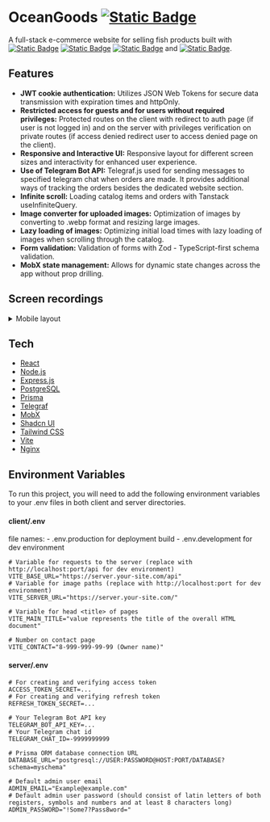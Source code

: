 # OceanGoods [![Static Badge](https://img.shields.io/badge/Open_website-grey)](https://ocean-goods.ru)

A full-stack e-commerce website for selling fish products built with [![Static Badge](https://img.shields.io/badge/PostgreSQL-%2331648c)](https://www.postgresql.org) [![Static Badge](https://img.shields.io/badge/Express-%237e7e7e)](https://expressjs.com) [![Static Badge](https://img.shields.io/badge/React-%23149eca)](https://react.dev) and [![Static Badge](https://img.shields.io/badge/Node-%23417e38)](https://nodejs.org).

## Features
  - **JWT cookie authentication:** Utilizes JSON Web Tokens for secure data transmission with expiration times and httpOnly.
  - **Restricted access for guests and for users without required privileges:** Protected routes on the client with redirect to auth page (if user is not logged in) and on the server with privileges verification on private routes (if access denied redirect user to access denied page on the client).
  - **Responsive and Interactive UI:** Responsive layout for different screen sizes and interactivity for enhanced user experience.
  - **Use of Telegram Bot API:** Telegraf.js used for sending messages to specified telegram chat when orders are made. It provides additional ways of tracking the orders besides the dedicated website section.
  - **Infinite scroll:** Loading catalog items and orders with Tanstack useInfiniteQuery.
  - **Image converter for uploaded images:** Optimization of images by converting to .webp format and resizing large images.
  - **Lazy loading of images:** Optimizing initial load times with lazy loading of images when scrolling through the catalog.
  - **Form validation:** Validation of forms with Zod - TypeScript-first schema validation.
  - **MobX state management:** Allows for dynamic state changes across the app without prop drilling.

## Screen recordings
  <details>
  <summary>Mobile layout</summary>
    <table>
      <tbody>
        <tr>
          <td align="center">
            <video src="https://github.com/citizenofjustice/ocean-goods/assets/13840466/ef2933b5-3a6d-478a-b8e8-5d64396a7ea2"></video>           
          </td>
          <td align="center">
            <video src="https://github.com/citizenofjustice/ocean-goods/assets/13840466/a2c2b1f7-d7ce-4f63-b606-6748a6e1caa9"></video>           
          </td>
        </tr>
        <tr>
          <td align="center">
            <video src="https://github.com/citizenofjustice/ocean-goods/assets/13840466/fac5f016-6ade-4639-ab05-4127f503a521"></video>           
          </td>
          <td align="center">
            <video src="https://github.com/citizenofjustice/ocean-goods/assets/13840466/cdaa1628-d197-4452-b715-120c30a32783
"></video>           
          </td>
        </tr>
  </details>
  
  <details>
  <summary>Desktop layout</summary>
    <table>
      <tbody>
        <tr>
          <td align="center">
            <video src="https://github.com/citizenofjustice/ocean-goods/assets/13840466/47130d83-6acc-4ec0-ad3d-e63099c4844c"></video>
          </td>
          <td align="center">
            <video src="https://github.com/citizenofjustice/ocean-goods/assets/13840466/1212c7ca-5c08-4067-acf7-ee75f96bf391"></video>
          </td>
          <td align="center">
            <video src="https://github.com/citizenofjustice/ocean-goods/assets/13840466/66b67518-5335-4aa2-b56b-bffa848515ff"></video>
          </td>
        </tr>
      </tbody>
    </table>
  </details>

## Tech
  - [React](https://react.dev)
  - [Node.js](https://nodejs.org)
  - [Express.js](https://expressjs.com)
  - [PostgreSQL](https://www.postgresql.org)
  - [Prisma](https://www.prisma.io)
  - [Telegraf](https://telegraf.js.org)
  - [MobX](https://mobx.js.org)
  - [Shadcn UI](https://ui.shadcn.com)
  - [Tailwind CSS](https://tailwindcss.com)
  - [Vite](https://vitejs.dev)
  - [Nginx](https://nginx.org)

## Environment Variables
  To run this project, you will need to add the following environment variables to your .env files in both client and server directories.

#### client/.env

  file names:
    - .env.production for deployment build
    - .env.development for dev environment
  
  ```
  # Variable for requests to the server (replace with http://localhost:port/api for dev environment)
  VITE_BASE_URL="https://server.your-site.com/api"
  # Variable for image paths (replace with http://localhost:port for dev environment)
  VITE_SERVER_URL="https://server.your-site.com/"
  
  # Variable for head <title> of pages
  VITE_MAIN_TITLE="value represents the title of the overall HTML document"
  
  # Number on contact page
  VITE_CONTACT="8-999-999-99-99 (Owner name)"
  ```

#### server/.env

  ```
  # For creating and verifying access token
  ACCESS_TOKEN_SECRET=...
  # For creating and verifying refresh token
  REFRESH_TOKEN_SECRET=...

  # Your Telegram Bot API key
  TELEGRAM_BOT_API_KEY=...
  # Your Telegram chat id
  TELEGRAM_CHAT_ID=-9999999999

  # Prisma ORM database connection URL
  DATABASE_URL="postgresql://USER:PASSWORD@HOST:PORT/DATABASE?schema=myschema"

  # Default admin user email
  ADMIN_EMAIL="Example@example.com"
  # Default admin user password (should consist of latin letters of both registers, symbols and numbers and at least 8 characters long)
  ADMIN_PASSWORD="!Some7?Pass8word="
  ```
